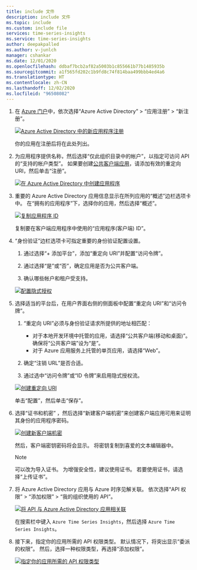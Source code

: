 ```yaml
---
title: include 文件
description: include 文件
ms.topic: include
ms.custom: include file
services: time-series-insights
ms.service: time-series-insights
author: deepakpalled
ms.author: v-junlch
manager: cshankar
ms.date: 12/01/2020
ms.openlocfilehash: ddbaf7bcb2af82a5003b1c855661b77b1485935b
ms.sourcegitcommit: a1f565fd202c1b9fd8c74f814baa499bbb4ed4a6
ms.translationtype: HT
ms.contentlocale: zh-CN
ms.lasthandoff: 12/02/2020
ms.locfileid: "96508082"
---
```

1. 在 [Azure 门户](https://portal.azure.cn/)中，依次选择“Azure Active Directory” > “应用注册” > “新注册”。

   [![Azure Active Directory 中的新应用程序注册](./media/time-series-insights-aad-registration/active-directory-new-application-registration.png)](./media/time-series-insights-aad-registration/active-directory-new-application-registration.png#lightbox)

    你的应用在注册后将在此处列出。

1. 为应用程序提供名称，然后选择“仅此组织目录中的帐户”，以指定可访问 API 的“支持的帐户类型”。 如果要创建[公共客户端应用](../articles/active-directory/develop/msal-client-application-configuration.md#redirect-uri)，请添加有效的重定向 URI，然后单击“注册”。

   [![在 Azure Active Directory 中创建应用程序](./media/time-series-insights-aad-registration/active-directory-registration.png)](./media/time-series-insights-aad-registration/active-directory-registration.png#lightbox)

1. 重要的 Azure Active Directory 应用信息显示在所列应用的“概述”边栏选项卡中。 在“拥有的应用程序”下，选择你的应用，然后选择“概述”。

   [![复制应用程序 ID](./media/time-series-insights-aad-registration/active-directory-copy-application-id.png)](./media/time-series-insights-aad-registration/active-directory-copy-application-id.png#lightbox)

   复制要在客户端应用程序中使用的“应用程序(客户端) ID”。

1. “身份验证”边栏选项卡可指定重要的身份验证配置设置。

    1. 通过选择“+ 添加平台”，添加“重定向 URI”并配置“访问令牌”。

    1. 通过选择“是”或“否”，确定应用是否为公共客户端。

    1. 确认哪些帐户和租户受支持。

    [![配置隐式授权](./media/time-series-insights-aad-registration/active-directory-auth-blade.png)](./media/time-series-insights-aad-registration/active-directory-auth-blade.png#lightbox)

1. 选择适当的平台后，在用户界面右侧的侧面板中配置“重定向 URI”和“访问令牌”。

    1. “重定向 URI”必须与身份验证请求所提供的地址相匹配：

        * 对于本地开发环境中托管的应用，请选择“公共客户端(移动和桌面)”。 确保将“公共客户端”设为“是”。
        * 对于 Azure 应用服务上托管的单页应用，请选择“Web”。

    1. 确定“注销 URL”是否合适。

    1. 通过选中“访问令牌”或“ID 令牌”来启用隐式授权流。

    [![创建重定向 URI](./media/time-series-insights-aad-registration/active-directory-auth-redirect-uri.png)](./media/time-series-insights-aad-registration/active-directory-auth-redirect-uri.png#lightbox)

    单击“配置”，然后单击“保存”。

1. 选择“证书和机密” ，然后选择“新建客户端机密”来创建客户端应用可用来证明其身份的应用程序密码。

   [![创建新客户端机密](./media/time-series-insights-aad-registration/active-directory-application-keys-save.png)](./media/time-series-insights-aad-registration/active-directory-application-keys-save.png#lightbox)

   然后，客户端密钥密码将会显示。 将密钥复制到喜爱的文本编辑器中。

   > [!NOTE]
   > 可以改为导入证书。 为增强安全性，建议使用证书。 若要使用证书，请选择“上传证书”。

1. 将 Azure Active Directory 应用与 Azure 时序见解关联。 依次选择“API 权限” > “添加权限” > “我的组织使用的 API”。

    [![将 API 与 Azure Active Directory 应用相关联](./media/time-series-insights-aad-registration/active-directory-app-api-permission.png)](./media/time-series-insights-aad-registration/active-directory-app-api-permission.png#lightbox)

   在搜索栏中键入 `Azure Time Series Insights`，然后选择 `Azure Time Series Insights`。

1. 接下来，指定你的应用所需的 API 权限类型。 默认情况下，将突出显示“委派的权限”。 然后，选择一种权限类型，再选择“添加权限”。

    [![指定你的应用所需的 API 权限类型](./media/time-series-insights-aad-registration/active-directory-app-permission-grant.png)](./media/time-series-insights-aad-registration/active-directory-app-permission-grant.png#lightbox)

